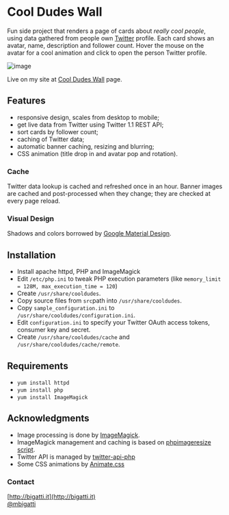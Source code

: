 # Cool Dudes Wall

Fun side project that renders a page of cards about *really cool people*, using data gathered from people own [Twitter](http://twitter.com) profile. Each card shows an avatar, name, description and follower count. Hover the mouse on the avatar for a cool animation and click to open the person Twitter profile.

![image](http://cl.ly/image/3k3a0a1I0106/Cool%20Dude%20Card.png)

Live on my site at [Cool Dudes Wall](http://bigatti.it/cooldudes/) page.

## Features

- responsive design, scales from desktop to mobile;
- get live data from Twitter using Twitter 1.1 REST API;
- sort cards by follower count;
- caching of Twitter data;
- automatic banner caching, resizing and blurring;
- CSS animation (title drop in and avatar pop and rotation).

### Cache

Twitter data lookup is cached and refreshed once in an hour. Banner images are cached and post-processed when they change; they are checked at every page reload.

### Visual Design
Shadows and colors borrowed by [Google Material Design](http://google.com/design).

## Installation

- Install apache httpd, PHP and ImageMagick
- Edit `/etc/php.ini` to tweak PHP execution parameters (like `memory_limit = 128M, max_execution_time = 120`) 
- Create `/usr/share/cooldudes`.
- Copy source files from `src`path into `/usr/share/cooldudes`.
- Copy `sample_configuration.ini` to `/usr/share/cooldudes/configuration.ini`.
- Edit `configuration.ini` to specify your Twitter OAuth access tokens, consumer key and secret.
- Create `/usr/share/cooldudes/cache` and `/usr/share/cooldudes/cache/remote`.

## Requirements

- `yum install httpd`
- `yum install php`
- `yum install ImageMagick`

## Acknowledgments

- Image processing is done by [ImageMagick](http://imagemagick.org).
- ImageMagick management and caching is based on [phpimageresize script](https://github.com/wes/phpimageresize).
- Twitter API is managed by [twitter-api-php](https://github.com/J7mbo/twitter-api-php)
- Some CSS animations by [Animate.css](https://daneden.github.io/animate.css/)

### Contact
[http://bigatti.it](http://bigatti.it)  
[@mbigatti](https://twitter.com/mbigatti)
